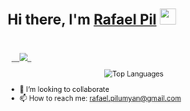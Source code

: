 <h1 align="left">Hi there, I'm <a href="https://www.blackcater.win/" target="_blank">Rafael Pil</a> <img
src="https://github.com/blackcater/blackcater/raw/main/images/Hi.gif" height="32" /></h1>

<br />

<p align="left">
  <a href="https://github.com/DenverCoder1/readme-typing-svg">
    <img src="https://readme-typing-svg.demolab.com/?font=Fira+Code&pause=1000&width=435&lines=Full+Stack+Developer" />
  </a>
</p>

<p align="center">
  <img src="https://github-readme-stats.vercel.app/api/top-langs/?username=rafaelpil&hide_prog" alt="Top Languages" />
</p>

- 👀 I’m looking to collaborate
- 📫 How to reach me: rafael.pilumyan@gmail.com
